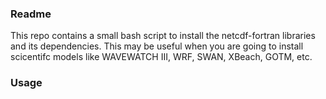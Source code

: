 ### Readme

This repo contains a small bash script to install the netcdf-fortran libraries and its dependencies. This may be useful when you are going to install scicentifc models like WAVEWATCH III, WRF, SWAN, XBeach, GOTM, etc.

### Usage
